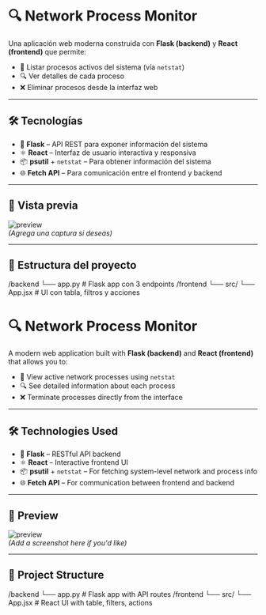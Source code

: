 # 🔍 Network Process Monitor

Una aplicación web moderna construida con **Flask (backend)** y **React (frontend)** que permite:

- 📡 Listar procesos activos del sistema (vía `netstat`)
- 🔍 Ver detalles de cada proceso
- ❌ Eliminar procesos desde la interfaz web

---

## 🛠 Tecnologías

- 🐍 **Flask** – API REST para exponer información del sistema
- ⚛️ **React** – Interfaz de usuario interactiva y responsiva
- 📦 **psutil** + `netstat` – Para obtener información del sistema
- 🌐 **Fetch API** – Para comunicación entre el frontend y backend

---

## 📸 Vista previa

![preview](https://user-images.githubusercontent.com/your-image.png)  
_(Agrega una captura si deseas)_

---

## 📁 Estructura del proyecto

/backend
└── app.py # Flask app con 3 endpoints
/frontend
└── src/
└── App.jsx # UI con tabla, filtros y acciones

# 🔍 Network Process Monitor

A modern web application built with **Flask (backend)** and **React (frontend)** that allows you to:

- 📡 View active network processes using `netstat`
- 🔍 See detailed information about each process
- ❌ Terminate processes directly from the interface

---

## 🛠 Technologies Used

- 🐍 **Flask** – RESTful API backend
- ⚛️ **React** – Interactive frontend UI
- 📦 **psutil** + `netstat` – For fetching system-level network and process info
- 🌐 **Fetch API** – For communication between frontend and backend

---

## 📸 Preview

![preview](https://user-images.githubusercontent.com/your-image.png)  
_(Add a screenshot here if you'd like)_

---

## 📁 Project Structure

/backend
└── app.py # Flask app with API routes
/frontend
└── src/
└── App.jsx # React UI with table, filters, actions
